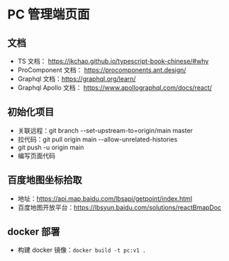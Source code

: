 # PC 管理端页面

## 文档
- TS 文档： https://jkchao.github.io/typescript-book-chinese/#why
- ProComponent 文档： https://procomponents.ant.design/
- Graphql 文档：https://graphql.org/learn/
- Graphql Apollo 文档： https://www.apollographql.com/docs/react/

## 初始化项目
- 关联远程：git branch --set-upstream-to=origin/main master
- 拉代码：git pull origin main --allow-unrelated-histories
- git push -u origin main
- 编写页面代码

## 百度地图坐标拾取
- 地址：https://api.map.baidu.com/lbsapi/getpoint/index.html
- 百度地图开放平台：https://lbsyun.baidu.com/solutions/reactBmapDoc

## docker 部署
- 构建 docker 镜像：`docker build -t pc:v1 .`
